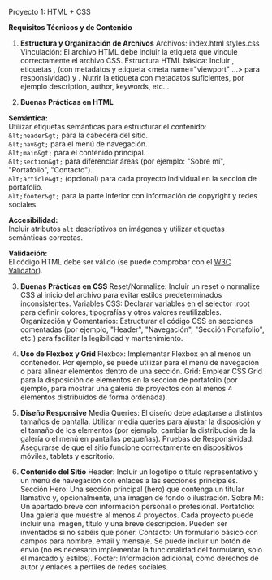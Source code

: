Proyecto 1: HTML + CSS


**Requisitos Técnicos y de Contenido**

1. **Estructura y Organización de Archivos**
Archivos:
index.html
styles.css
Vinculación:
El archivo HTML debe incluir la etiqueta <link> que vincule correctamente el archivo CSS.
Estructura HTML básica:
Incluir <!DOCTYPE html>, etiquetas <html>, <head> (con metadatos y etiqueta <meta name="viewport" ...> para responsividad) y <body>.
Nutrir la etiqueta <head>con metadatos suficientes, por ejemplo description, author, keywords, etc…

2. **Buenas Prácticas en HTML**

**Semántica:**  
Utilizar etiquetas semánticas para estructurar el contenido:  
`&lt;header&gt;` para la cabecera del sitio.  
`&lt;nav&gt;` para el menú de navegación.  
`&lt;main&gt;` para el contenido principal.  
`&lt;section&gt;` para diferenciar áreas (por ejemplo: "Sobre mí", "Portafolio", "Contacto").  
`&lt;article&gt;` (opcional) para cada proyecto individual en la sección de portafolio.  
`&lt;footer&gt;` para la parte inferior con información de copyright y redes sociales.

**Accesibilidad:**  
Incluir atributos `alt` descriptivos en imágenes y utilizar etiquetas semánticas correctas.

**Validación:**  
El código HTML debe ser válido (se puede comprobar con el [W3C Validator](https://validator.w3.org/)).


3. **Buenas Prácticas en CSS**
Reset/Normalize:
Incluir un reset o normalize CSS al inicio del archivo para evitar estilos predeterminados inconsistentes.
Variables CSS:
Declarar variables en el selector :root para definir colores, tipografías y otros valores reutilizables.
Organización y Comentarios:
Estructurar el código CSS en secciones comentadas (por ejemplo, "Header", "Navegación", "Sección Portafolio", etc.) para facilitar la legibilidad y mantenimiento.

4. **Uso de Flexbox y Grid**
Flexbox:
Implementar Flexbox en al menos un contenedor. Por ejemplo, se puede utilizar para el menú de navegación o para alinear elementos dentro de una sección.
Grid:
Emplear CSS Grid para la disposición de elementos en la sección de portafolio (por ejemplo, para mostrar una galería de proyectos con al menos 4 elementos distribuidos de forma ordenada).

5. **Diseño Responsive**
Media Queries:
El diseño debe adaptarse a distintos tamaños de pantalla. Utilizar media queries para ajustar la disposición y el tamaño de los elementos (por ejemplo, cambiar la distribución de la galería o el menú en pantallas pequeñas).
Pruebas de Responsividad:
Asegurarse de que el sitio funcione correctamente en dispositivos móviles, tablets y escritorio.

6. **Contenido del Sitio**
Header:
Incluir un logotipo o título representativo y un menú de navegación con enlaces a las secciones principales.
Sección Hero:
Una sección principal (hero) que contenga un titular llamativo y, opcionalmente, una imagen de fondo o ilustración.
Sobre Mí:
Un apartado breve con información personal o profesional.
Portafolio:
Una galería que muestre al menos 4 proyectos. Cada proyecto puede incluir una imagen, título y una breve descripción. Pueden ser inventados si no sabéis que poner.
Contacto:
Un formulario básico con campos para nombre, email y mensaje. Se puede incluir un botón de envío (no es necesario implementar la funcionalidad del formulario, solo el marcado y estilos).
Footer:
Información adicional, como derechos de autor y enlaces a perfiles de redes sociales.
